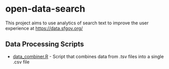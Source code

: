 # open-data-search
This project aims to use analytics of search text to improve the user experience at https://data.sfgov.org/


## Data Processing Scripts
* [data_combiner.R](https://github.com/sfbrigade/open-data-search/blob/master/data_combiner.R) - Script that combines data from .tsv files into a single .csv file
